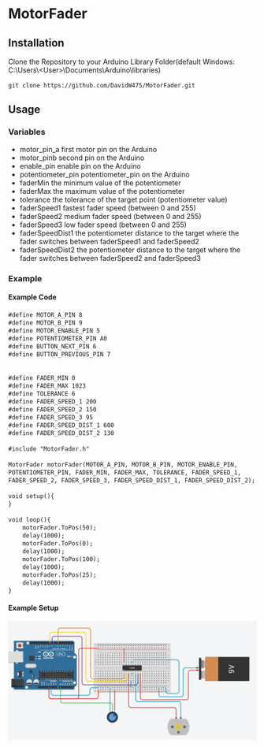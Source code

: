 # MotorFader
## Installation
Clone the Repository to your Arduino Library Folder(default Windows: C:\Users\\\<User>\Documents\Arduino\libraries)
```
git clone https://github.com/DavidW475/MotorFader.git
```
## Usage
### Variables
* motor_pin_a first motor pin on the Arduino
* motor_pinb second pin on the Arduino
* enable_pin enable pin on the Arduino
* potentiometer_pin potentiometer_pin on the Arduino
* faderMin the minimum value of the potentiometer
* faderMax the maximum value of the potentiometer
* tolerance the tolerance of the target point (potentiometer value)
* faderSpeed1 fastest fader speed (between 0 and 255)
* faderSpeed2 medium fader speed (between 0 and 255)
* faderSpeed3 low fader speed (between 0 and 255)
* faderSpeedDist1 the potentiometer distance to the target where the fader switches between faderSpeed1 and faderSpeed2
* faderSpeedDist2 the potentiometer distance to the target where the fader switches between faderSpeed2 and faderSpeed3

### Example
#### Example Code
```
#define MOTOR_A_PIN 8
#define MOTOR_B_PIN 9
#define MOTOR_ENABLE_PIN 5
#define POTENTIOMETER_PIN A0
#define BUTTON_NEXT_PIN 6
#define BUTTON_PREVIOUS_PIN 7


#define FADER_MIN 0
#define FADER_MAX 1023
#define TOLERANCE 6
#define FADER_SPEED_1 200
#define FADER_SPEED_2 150
#define FADER_SPEED_3 95
#define FADER_SPEED_DIST_1 600
#define FADER_SPEED_DIST_2 130

#include "MotorFader.h"

MotorFader motorFader(MOTOR_A_PIN, MOTOR_B_PIN, MOTOR_ENABLE_PIN, POTENTIOMETER_PIN, FADER_MIN, FADER_MAX, TOLERANCE, FADER_SPEED_1, FADER_SPEED_2, FADER_SPEED_3, FADER_SPEED_DIST_1, FADER_SPEED_DIST_2);

void setup(){
}

void loop(){
    motorFader.ToPos(50);
    delay(1000);
    motorFader.ToPos(0);
    delay(1000);
    motorFader.ToPos(100);
    delay(1000);
    motorFader.ToPos(25);
    delay(1000);
}
```
#### Example Setup
![Schaltung](pictures/example.png)